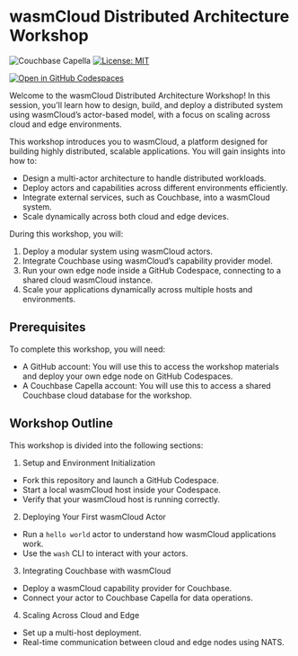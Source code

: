 # wasmCloud Distributed Architecture Workshop

![Couchbase Capella](https://img.shields.io/badge/Couchbase_Capella-Enabled-red)
[![License: MIT](https://cdn.prod.website-files.com/5e0f1144930a8bc8aace526c/65dd9eb5aaca434fac4f1c34_License-MIT-blue.svg)](/LICENSE)

[![Open in GitHub Codespaces](https://github.com/codespaces/badge.svg)](https://codespaces.new/hummusonrails/wasmcloud-workshop)

Welcome to the wasmCloud Distributed Architecture Workshop! In this session, you'll learn how to design, build, and deploy a distributed system using wasmCloud’s actor-based model, with a focus on scaling across cloud and edge environments.

This workshop introduces you to wasmCloud, a platform designed for building highly distributed, scalable applications. You will gain insights into how to:

* Design a multi-actor architecture to handle distributed workloads.
* Deploy actors and capabilities across different environments efficiently.
* Integrate external services, such as Couchbase, into a wasmCloud system.
* Scale dynamically across both cloud and edge devices.

During this workshop, you will:

1. Deploy a modular system using wasmCloud actors.
2. Integrate Couchbase using wasmCloud’s capability provider model.
3. Run your own edge node inside a GitHub Codespace, connecting to a shared cloud wasmCloud instance.
4. Scale your applications dynamically across multiple hosts and environments.

## Prerequisites

To complete this workshop, you will need:

* A GitHub account: You will use this to access the workshop materials and deploy your own edge node on GitHub Codespaces.
* A Couchbase Capella account: You will use this to access a shared Couchbase cloud database for the workshop.

## Workshop Outline

This workshop is divided into the following sections:

1. Setup and Environment Initialization
  * Fork this repository and launch a GitHub Codespace.
  * Start a local wasmCloud host inside your Codespace.
  * Verify that your wasmCloud host is running correctly.
2. Deploying Your First wasmCloud Actor
  * Run a `hello world` actor to understand how wasmCloud applications work.
  * Use the `wash` CLI to interact with your actors.
3. Integrating Couchbase with wasmCloud
  * Deploy a wasmCloud capability provider for Couchbase.
  * Connect your actor to Couchbase Capella for data operations.
4. Scaling Across Cloud and Edge
  * Set up a multi-host deployment.
  * Real-time communication between cloud and edge nodes using NATS.